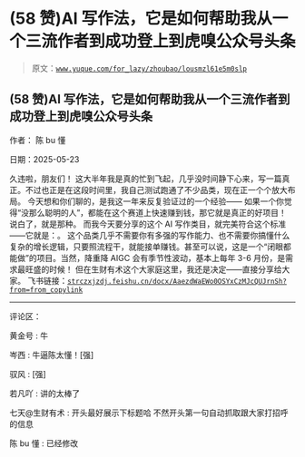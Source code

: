 # (58 赞)AI 写作法，它是如何帮助我从一个三流作者到成功登上到虎嗅公众号头条

> 原文：[`www.yuque.com/for_lazy/zhoubao/lousmzl61e5m0slp`](https://www.yuque.com/for_lazy/zhoubao/lousmzl61e5m0slp)

## (58 赞)AI 写作法，它是如何帮助我从一个三流作者到成功登上到虎嗅公众号头条

作者： 陈 bu 懂

日期：2025-05-23

久违啦，朋友们！ 这大半年我是真的忙到飞起，几乎没时间静下心来，写一篇真正。不过也正是在这段时间里，我自己测试跑通了不少品类，现在正一个个放大布局。
今天想和你们聊的，是我这一年来反复验证过的一个经验—— 如果一个你觉得“没那么聪明的人”，都能在这个赛道上快速赚到钱，那它就是真正的好项目！
说白了，就是那种。 而我今天要分享的这个 AI 写作类目，就完美符合这个标准——它就是：。
这个品类几乎不需要你有多强的写作能力、也不需要你搞懂什么复杂的增长逻辑，只要照流程干，就能接单赚钱。甚至可以说，这是一个“闭眼都能做”的项目。当然，降重降 AIGC 会有季节性波动，基本上每年 3-6 月份，是需求最旺盛的时候！
但在生财有术这个大家庭这里，我还是决定——直接分享给大家。
飞书链接：[`strczxjzdj.feishu.cn/docx/AaezdWaEWo0OSYxCzMJcQUJrnSh?from=from_copylink`](https://strczxjzdj.feishu.cn/docx/AaezdWaEWo0OSYxCzMJcQUJrnSh?from=from_copylink)

* * *

评论区：

黄金号 : 牛

岑西 : 牛逼陈太懂！[强]

驭风 : [强]

若凡吖 : 讲的太棒了

七天@生财有术 : 开头最好展示下标题哈 不然开头第一句自动抓取跟大家打招呼的信息

陈 bu 懂 : 已经修改